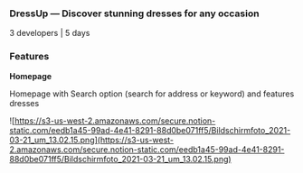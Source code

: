 ### **DressUp — Discover stunning dresses for any occasion**

3 developers | 5 days

### Features

**Homepage**

Homepage with Search option (search for address or keyword) and features dresses

![https://s3-us-west-2.amazonaws.com/secure.notion-static.com/eedb1a45-99ad-4e41-8291-88d0be071ff5/Bildschirmfoto_2021-03-21_um_13.02.15.png](https://s3-us-west-2.amazonaws.com/secure.notion-static.com/eedb1a45-99ad-4e41-8291-88d0be071ff5/Bildschirmfoto_2021-03-21_um_13.02.15.png)
